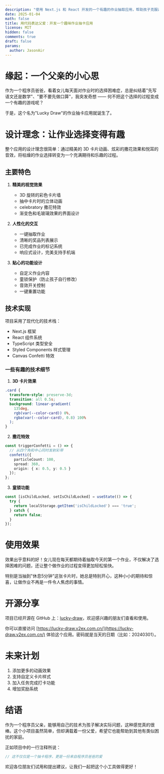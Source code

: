 ```yaml
---
description: "使用 Next.js 和 React 开发的一个有趣的作业抽取应用，帮助孩子克服选择困难" 
date: 2025-01-04
math: false
title: 用代码表达父爱：开发一个趣味作业抽卡应用
license: MIT
hidden: false
comments: true
draft: false    
params:
  author: JasonAir
---
```


# 缘起：一个父亲的小心思

作为一个程序员爸爸，看着女儿每天面对作业时的选择困难症，总是纠结着"先写语文还是数学"、"要不要先做口算"，我突发奇想 —— 何不把这个选择的过程变成一个有趣的游戏呢？

于是，这个名为"Lucky Draw"的作业抽卡应用就诞生了。

# 设计理念：让作业选择变得有趣

整个应用的设计理念很简单：通过精美的 3D 卡片动画、炫彩的撒花效果和悦耳的音效，将枯燥的作业选择转变为一个充满期待和乐趣的过程。

## 主要特色

1. **精美的视觉效果**
   - 3D 旋转的彩色卡片墙
   - 抽中卡片时的立体动画
   - celebratory 撒花特效
   - 渐变色和毛玻璃效果的界面设计

2. **人性化的交互**
   - 一键抽取作业
   - 清晰的奖品列表展示
   - 已完成作业的标记系统
   - 响应式设计，完美支持手机端

3. **贴心的功能设计**
   - 自定义作业内容
   - 童锁保护（防止孩子自行修改）
   - 音效开关控制
   - 一键重置功能

## 技术实现

项目采用了现代化的技术栈：
- Next.js 框架
- React 组件系统
- TypeScript 类型安全
- Styled Components 样式管理
- Canvas Confetti 特效

### 一些有趣的技术细节

1. **3D 卡片效果**
```css
.card {
  transform-style: preserve-3d;
  transition: all 0.5s;
  background: linear-gradient(
    135deg,
    rgb(var(--color-card)) 0%,
    rgba(var(--color-card), 0.8) 100%
  );
}
```

2. **撒花特效**
```typescript
const triggerConfetti = () => {
  // 从四个角和中心同时发射彩带
  confetti({
    particleCount: 100,
    spread: 360,
    origin: { x: 0.5, y: 0.5 }
  });
};
```

3. **童锁功能**
```typescript
const [isChildLocked, setIsChildLocked] = useState(() => {
  try {
    return localStorage.getItem('isChildLocked') === 'true';
  } catch {
    return false;
  }
});
```

# 使用效果

效果出乎意料的好！女儿现在每天都期待着抽取今天的第一个作业，不仅解决了选择困难的问题，还让整个做作业的过程变得更加轻松愉快。

特别是当抽到"休息5分钟"这张卡片时，她总是特别开心，这种小小的期待和惊喜，让做作业不再是一件令人焦虑的事情。

# 开源分享

项目已经开源在 GitHub 上：[lucky-draw](https://github.com/ge2009/lucky-draw)，欢迎感兴趣的朋友们查看和使用。

你可以直接访问 [https://lucky-draw.v2ex.com.cn/](https://lucky-draw.v2ex.com.cn/) 体验这个应用。密码就是当天的日期（比如：20240301）。

# 未来计划

1. 添加更多的动画效果
2. 支持自定义卡片样式
3. 加入任务完成打卡功能
4. 增加奖励系统

# 结语

作为一个程序员父亲，能够用自己的技术为孩子解决实际问题，这种感觉真的很棒。这个小项目虽然简单，但却满载着一份父爱，希望它也能帮助到其他有类似困扰的家庭。

正如项目中的一行注释所说：
```typescript
// 这不仅仅是一个抽卡程序，更是一份来自程序员爸爸的爱
```

欢迎各位朋友们试用和提出建议，让我们一起把这个小工具做得更好！ 
